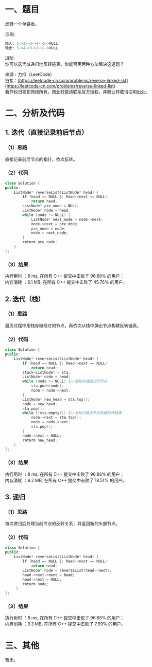 # 一、题目
反转一个单链表。  
  
示例:  
```c++
输入: 1->2->3->4->5->NULL
输出: 5->4->3->2->1->NULL
``` 
进阶:  
你可以迭代或递归地反转链表。你能否用两种方法解决这道题？  
  
来源：力扣（LeetCode）  
链接：[https://leetcode-cn.com/problems/reverse-linked-list](https://leetcode-cn.com/problems/reverse-linked-list)  
著作权归领扣网络所有。商业转载请联系官方授权，非商业转载请注明出处。  
# 二、分析及代码
## 1. 迭代（直接记录前后节点）
### （1）思路
直接记录前后节点的指针，依次反转。  
### （2）代码
```cpp
class Solution {
public:
    ListNode* reverseList(ListNode* head) {
        if (head == NULL || head->next == NULL)
            return head;
        ListNode* pre_node = NULL;
        ListNode* node = head;
        while (node != NULL) {
            ListNode* next_node = node->next;
            node->next = pre_node;
            pre_node = node;
            node = next_node;
        }
        return pre_node;
    }
};
```
### （3）结果
执行用时 ：8 ms, 在所有 C++ 提交中击败了 96.88% 的用户；  
内存消耗 ：9.1 MB, 在所有 C++ 提交中击败了 45.76% 的用户。  
## 2. 迭代（栈）
### （1）思路
遍历过程中用栈存储经过的节点，再依次从栈中弹出节点构建反转链表。  
### （2）代码
```cpp
class Solution {
public:
    ListNode* reverseList(ListNode* head) {
        if (head == NULL || head->next == NULL)
            return head;
        stack<ListNode* > sta;
        ListNode* node = head;
        while (node != NULL) {//用栈存储经过的节点
            sta.push(node);
            node = node->next;
        }
        ListNode* new_head = sta.top();
        node = new_head;
        sta.pop();
        while (!sta.empty()) {//从栈中弹出节点构建反转链表
            node->next = sta.top();
            node = node->next;
            sta.pop();
        }
        node->next = NULL;
        return new_head;
    }
};
```
### （3）结果
执行用时 ：8 ms, 在所有 C++ 提交中击败了 96.88% 的用户；  
内存消耗 ：9.2 MB, 在所有 C++ 提交中击败了 18.51% 的用户。  
## 3. 递归
### （1）思路
每次递归后处理当前节点的反转关系，并返回新的头部节点。  
### （2）代码
```cpp
class Solution {
public:
    ListNode* reverseList(ListNode* head) {
        if (head == NULL || head->next == NULL)
            return head;
        ListNode* node = reverseList(head->next);
        head->next->next = head;
        head->next = NULL;
        return node;
     }
};
```
### （3）结果
执行用时 ：8 ms, 在所有 C++ 提交中击败了 96.88% 的用户；  
内存消耗 ：9.3 MB, 在所有 C++ 提交中击败了 7.99% 的用户。  
# 三、其他
暂无。  
